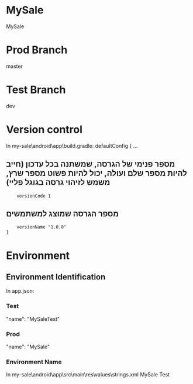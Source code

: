 # MySale
 MySale

# Prod Branch
master

# Test Branch
dev

# Version control
In my-sale\android\app\build.gradle:
defaultConfig {
        ...
##  מספר פנימי של הגרסה, שמשתנה בכל עדכון (חייב להיות מספר שלם ועולה, יכול להיות פשוט מספר שרץ, משמש לזיהוי גרסה בגוגל פליי)     
        versionCode 1 
##  מספר הגרסה שמוצג למשתמשים         
        versionName "1.0.0"
    }

# Environment 

## Environment Identification
In app.json:
### Test
"name": "MySaleTest"
### Prod
"name": "MySale"

### Environment Name
In my-sale\\android\app\src\main\res\values\strings.xml
<resources>
  <string name="app_name">MySale Test</string>
</resources>

